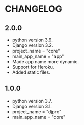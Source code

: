 # CHANGELOG

## 2.0.0

- python version 3.9.
- Django version 3.2.
- project_name = "core"
- main_app_name = "app"
- Made app name more dynamic.
- Support for Heroku.
- Added static files.

## 1.0.0

- python version 3.7.
- Django version 3.1.
- project_name = "djpro"
- main_app_name = "core"

